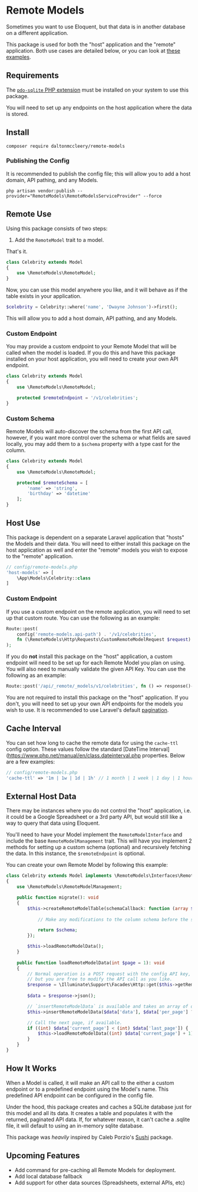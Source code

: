 # Remote Models

Sometimes you want to use Eloquent, but that data is in another database on a different application.

This package is used for both the "host" application and the "remote" application. Both use cases are detailed below, or 
you can look at [these examples](EXAMPLES.md).

## Requirements

The [`pdo-sqlite` PHP extension](https://www.php.net/manual/en/ref.pdo-sqlite.php) must be installed on your system to use this package.

You will need to set up any endpoints on the host application where the data is stored.

## Install
```
composer require daltonmccleery/remote-models
```

### Publishing the Config

It is recommended to publish the config file; this will allow you to add a host domain, API pathing, and any Models.

```console
php artisan vendor:publish --provider="RemoteModels\RemoteModelsServiceProvider" --force
```

## Remote Use

Using this package consists of two steps:
1. Add the `RemoteModel` trait to a model.

That's it.

```php
class Celebrity extends Model
{
    use \RemoteModels\RemoteModel;
}
```

Now, you can use this model anywhere you like, and it will behave as if the table exists in your application.
```php
$celebrity = Celebrity::where('name', 'Dwayne Johnson')->first();
```

This will allow you to add a host domain, API pathing, and any Models.

### Custom Endpoint

You may provide a custom endpoint to your Remote Model that will be called when the model is loaded. If you do this and
have this package installed on your host application, you will need to create your own API endpoint.

```php
class Celebrity extends Model
{
    use \RemoteModels\RemoteModel;

    protected $remoteEndpoint = '/v1/celebrities';
}
```

### Custom Schema

Remote Models will auto-discover the schema from the first API call, however, if you want more control over the schema or
what fields are saved locally, you may add them to a `$schema` property with a type cast for the column.

```php
class Celebrity extends Model
{
    use \RemoteModels\RemoteModel;

    protected $remoteSchema = [
        'name' => 'string',
        'birthday' => 'datetime' 
    ];
}
```

## Host Use

This package is dependent on a separate Laravel application that "hosts" the Models and their data. You will need to either
install this package on the host application as well and enter the "remote" models you wish to expose to the "remote" application.

```php
// config/remote-models.php
'host-models' => [
    \App\Models\Celebrity::class
]
```

### Custom Endpoint

If you use a custom endpoint on the remote application, you will need to set up that custom route. You can use the following as an example:

```php
Route::post(
    config('remote-models.api-path') . '/v1/celebrities',
    fn (\RemoteModels\Http\Requests\CustomRemoteModelRequest $request) => $request->returnRemoteModels(Celebrity::class)
);
```

If you do **not** install this package on the "host" application, a custom endpoint will need to be set up for each Remote Model
you plan on using. You will also need to manually validate the given API Key. You can use the following as an example:

```php
Route::post('/api/_remote/_models/v1/celebrities', fn () => response()->json(Celebrity::paginate())));
```

You are not required to install this package on the "host" application. If you don't, you will need to set up your own API
endpoints for the models you wish to use. It is recommended to use Laravel's default [pagination](https://laravel.com/docs/11.x/pagination#paginating-eloquent-results).

## Cache Interval

You can set how long to cache the remote data for using the `cache-ttl` config option. These values follow the standard 
[DateTime Interval](https://www.php.net/manual/en/class.dateinterval.php properties. Below are a few examples:

```php
// config/remote-models.php
'cache-ttl' => '1m | 1w | 1d | 1h' // 1 month | 1 week | 1 day | 1 hour
```

## External Host Data

There may be instances where you do not control the "host" application, i.e. it could be a Google Spreadsheet or a 3rd 
party API, but would still like a way to query that data using Eloquent. 

You'll need to have your Model implement the `RemoteModelInterface` and include the base `RemoteModelManagement` trait.
This will have you implement 2 methods for setting up a custom schema (optional) and recursively fetching the data. In this instance, 
the `$remoteEndpoint` is optional.

You can create your own Remote Model by following this example:

```php
class Celebrity extends Model implements \RemoteModels\Interfaces\RemoteModelInterface
{
    use \RemoteModels\RemoteModelManagement;

    public function migrate(): void
    {
        $this->createRemoteModelTable(schemaCallback: function (array $schema) {
        
            // Make any modifications to the column schema before the sqlite table is created.

            return $schema;
        });

        $this->loadRemoteModelData();
    }
    
    public function loadRemoteModelData(int $page = 1): void
    {
        // Normal operation is a POST request with the config API key,
        // but you are free to modify the API call as you like.
        $response = \Illuminate\Support\Facades\Http::get($this->getRemoteModelEndpoint());
        
        $data = $response->json();

        // `insertRemoteModelData` is available and takes an array of data to be inserted.
        $this->insertRemoteModelData($data['data'], $data['per_page'] ?? 15);

        // Call the next page, if available.
        if ((int) $data['current_page'] < (int) $data['last_page']) {
            $this->loadRemoteModelData((int) $data['current_page'] + 1);
        }
    }
}
```

## How It Works

When a Model is called, it will make an API call to the either a custom endpoint or to a predefined endpoint using the Model's
name. This predefined API endpoint can be configured in the config file.

Under the hood, this package creates and caches a SQLite database just for this model and all its data.
It creates a table and populates it with the returned, paginated API data.
If, for whatever reason, it can't cache a .sqlite file, it will default to using an in-memory sqlite database.

This package was _heavily_ inspired by Caleb Porzio's [Sushi](https://github.com/calebporzio/sushi) package.

## Upcoming Features

- Add command for pre-caching all Remote Models for deployment.
- Add local database fallback
- Add support for other data sources (Spreadsheets, external APIs, etc)
